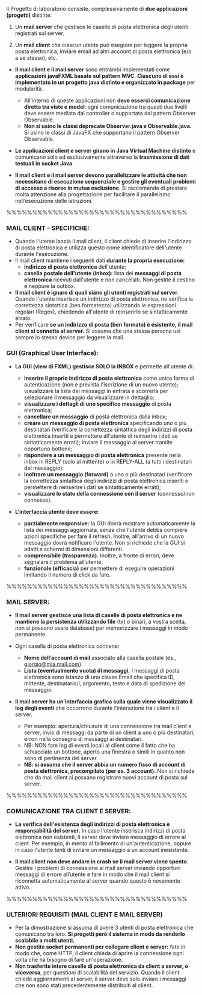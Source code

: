 Il Progetto di laboratorio consiste, complessivamente di **due applicazioni (progetti)** distinte:

1) Un **mail server** che gestisce le caselle di posta elettronica degli utenti registrati sul server;

2) Un **mail client** che ciascun utente può eseguire per leggere la propria posta elettronica, inviare email ad altri account di posta elettronica (e/o a se stesso), etc.

* **Il mail client e il mail server** sono entrambi implementati come **applicazioni javaFXML basate sul pattern MVC**. **Ciascuno di essi è implementato in un progetto java distinto e organizzato in package** per modularità.
  * All'interno di queste applicazioni non **deve esserci comunicazione diretta tra viste e model**: ogni comunicazione tra questi due livelli deve essere mediata dal controller o supportata dal pattern Observer Observable.
  * **Non si usino le classi deprecate Observer.java e Observable.java.** Si usino le classi di JavaFX che supportano il pattern Observer Observable.

* **Le applicazioni client e server girano in Java Virtual Machine distinte** e comunicano solo ed esclusivamente attraverso la **trasmissione di dati testuali in socket Java**.
* **Il mail client e il mail server devono parallelizzare le attività che non necessitano di esecuzione sequenziale e gestire gli eventuali problemi di accesso a risorse in mutua esclusione**. Si raccomanda di prestare molta attenzione alla progettazione per facilitare il parallelismo nell’esecuzione delle istruzioni.


%%%%%%%%%%%%%%%%%%%%%%%%%%%%%%%%%%%

### MAIL CLIENT - SPECIFICHE:

* Quando l'utente lancia il mail client, il client chiede di inserire l'indirizzo di posta elettronica e utilizza questo come identificatore dell'utente durante l'esecuzione.
* Il mail client mantiene i seguenti dati **durante la propria esecuzione:**
  * **indirizzo di posta elettronica** dell'utente;
  * **casella postale dell'utente (inbox):** lista dei **messaggi di posta elettronica** ricevuti dall'utente e non cancellati. Non gestite il cestino e neppure la outbox.
* **Il mail client è ignaro di quali siano gli utenti registrati sul server**. Quando l'utente inserisce un indirizzo di posta elettronica, ne verifica la correttezza sintattica (ben formatezza) utilizzando le espressioni regolari (Regex), chiedendo all'utente di reinserirlo se sintatticamente errato.
* Per verificare **se un indirizzo di posta (ben formato) è esistente, il mail client si connette al server.**
Si assuma che una stessa persona usi sempre lo stesso device per leggere la mail.


### GUI (Graphical User Interface):

* **La GUI (view di FXML) gestisce SOLO la INBOX** e permette all'utente di:
  * **inserire il proprio indirizzo di posta elettronica** come unica forma di autenticazione (non è prevista l'iscrizione di un nuovo utente);
visualizzare la lista dei messaggi in entrata e scorrerla per selezionare il messaggio da visualizzare in dettaglio;
  * **visualizzare i dettagli di uno specifico messaggio** di posta elettronica;
  * **cancellare un messaggio** di posta elettronica dalla inbox;
  * **creare un messaggio di posta elettronica** specificando uno o più destinatari (verificare la correttezza sintattica degli indirizzi di posta elettronica inseriti e permettere all'utente di reinserire i dati se sintatticamente errati); inviare il messaggio al server tramite opportuno bottone;
  * **rispondere a un messaggio di posta elettronica** presente nella inbox in REPLY (solo al mittente) o in REPLY-ALL (a tutti i destinatari del messaggio);
  * **inoltrare un messaggio (forward)** a uno o più destinatari (verificare la correttezza sintattica degli indirizzi di posta elettronica inseriti e permettere di reinserire i dati se sintatticamente errati);
  * **visualizzare lo stato della connessione con il server** (connesso/non connesso).
    
* **L’interfaccia utente deve essere:**
  * **parzialmente responsive:**  la GUI dovrà mostrare automaticamente la lista dei messaggi aggiornata, senza che l'utente debba compiere azioni specifiche per fare il refresh. Inoltre, all'arrivo di un nuovo messaggio dovrà notificare l'utente. Non si richiede che la GUI si adatti a schermi di dimensioni differenti.
  * **comprensibile (trasparenza).** Inoltre, a fronte di errori, deve segnalare il problema all’utente.
  * **funzionale (efficacia)** per permettere di eseguire operazioni limitando il numero di click da fare.

%%%%%%%%%%%%%%%%%%%%%%%%%%%%%%%%%%%
### MAIL SERVER:
* **Il mail server gestisce una lista di caselle di posta elettronica e ne mantiene la persistenza utilizzando file** (txt o binari, a vostra scelta, non si possono usare database) per memorizzare i messaggi in modo permanente.
  
* Ogni casella di posta elettronica contiene:
  * **Nome dell’account di mail** associato alla casella postale (es., giorgio@mia.mail.com).
  * **Lista (eventualmente vuota) di messaggi.** I messaggi di posta elettronica sono istanze di una classe Email che specifica ID, mittente, destinatario/i, argomento, testo e data di spedizione del messaggio.
* **Il mail server ha un’interfaccia grafica sulla quale viene visualizzato il log degli eventi** che occorrono durante l’interazione tra i client e il server.
  * Per esempio: apertura/chiusura di una connessione tra mail client e server, invio di messaggi da parte di un client a uno o più destinatari, errori nella consegna di messaggi ai destinatari.
  * NB: NON fare log di eventi locali al client come il fatto che ha schiacciato un bottone, aperto una finestra o simili in quanto non sono di pertinenza del server.
  * **NB: si assuma che il server abbia un numero fisso di account di posta elettronica, precompilato (per es. 3 account).** Non si richiede che da mail client si possano registrare nuovi account di posta sul server.


%%%%%%%%%%%%%%%%%%%%%%%%%%%%%%%%%%%

### COMUNICAZIONE TRA CLIENT E SERVER:

* **La verifica dell'esistenza degli indirizzi di posta elettronica è responsabilità del server.** In caso l'utente inserisca indirizzi di posta elettronica non esistenti, il server deve inviare messaggio di errore al client. Per esempio, in merito al fallimento di un'autenticazione, oppure in caso l'utente tenti di inviare un messaggio a un account inesistente.

* **Il mail client non deve andare in crash se il mail server viene spento.** Gestire i problemi di connessione al mail server inviando opportuni messaggi di errore all’utente e fare in modo che il mail client si riconnetta automaticamente al server quando questo è novamente attivo.

%%%%%%%%%%%%%%%%%%%%%%%%%%%%%%%%%%%

### ULTERIORI REQUISITI (MAIL CLIENT E MAIL SERVER)

* Per la dimostrazione si assuma di avere 3 utenti di posta elettronica che comunicano tra loro. **Si progetti però il sistema in modo da renderlo scalabile a molti utenti.**
* **Non gestite socket permanenti per collegare client e server:** fate in modo che, come HTTP, il client chieda di aprire la connessione ogni volta che ha bisogno di fare un'operazione.
* **Non trasferite intere caselle di posta elettronica da client a server, o viceversa**, per questioni di scalabilità del servizio. Quando il client chiede aggiornamenti al server, il server deve solo inviare i messaggi che non sono stati precedentemente distribuiti al client.

